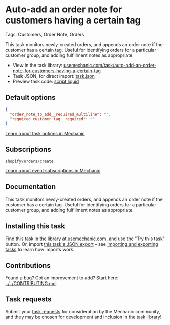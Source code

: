 # Auto-add an order note for customers having a certain tag

Tags: Customers, Order Note, Orders

This task monitors newly-created orders, and appends an order note if the customer has a certain tag. Useful for identifying orders for a particular customer group, and adding fulfillment notes as appropriate.

* View in the task library: [usemechanic.com/task/auto-add-an-order-note-for-customers-having-a-certain-tag](https://usemechanic.com/task/auto-add-an-order-note-for-customers-having-a-certain-tag)
* Task JSON, for direct import: [task.json](../../tasks/auto-add-an-order-note-for-customers-having-a-certain-tag.json)
* Preview task code: [script.liquid](./script.liquid)

## Default options

```json
{
  "order_note_to_add__required_multiline": "",
  "required_customer_tag__required": ""
}
```

[Learn about task options in Mechanic](https://docs.usemechanic.com/article/471-task-options)

## Subscriptions

```liquid
shopify/orders/create
```

[Learn about event subscriptions in Mechanic](https://docs.usemechanic.com/article/408-subscriptions)

## Documentation

This task monitors newly-created orders, and appends an order note if the customer has a certain tag. Useful for identifying orders for a particular customer group, and adding fulfillment notes as appropriate.

## Installing this task

Find this task [in the library at usemechanic.com](https://usemechanic.com/task/auto-add-an-order-note-for-customers-having-a-certain-tag), and use the "Try this task" button. Or, import [this task's JSON export](../../tasks/auto-add-an-order-note-for-customers-having-a-certain-tag.json) – see [Importing and exporting tasks](https://docs.usemechanic.com/article/505-importing-and-exporting-tasks) to learn how imports work.

## Contributions

Found a bug? Got an improvement to add? Start here: [../../CONTRIBUTING.md](../../CONTRIBUTING.md).

## Task requests

Submit your [task requests](https://mechanic.canny.io/task-requests) for consideration by the Mechanic community, and they may be chosen for development and inclusion in the [task library](https://tasks.mechanic.dev/)!
